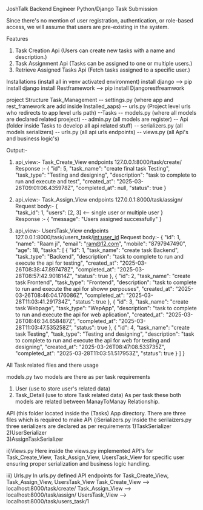 JoshTalk Backend Engineer Python/Django Task Submission

Since there's no mention of user registration, authentication, or role-based access, 
we will assume that users are pre-existing in the system.

Features
1) Task Creation Api (Users can create new tasks with a name and description.)
2) Task Assignment Api (Tasks can be assigned to one or multiple users.)
3) Retrieve Assigned Tasks Api (Fetch tasks assigned to a specific user.)

Installations (install all in venv activated environment)
install django --> pip install django
install Restframework --> pip install Djangorestfreamwork

project Structure
Task_Management
-- settings.py  (where app and rest_framework are add inside Installed_aaps)
-- urls.py     (Project level urls who redirects to app level urls path)
--Tasks
    -- models.py (where all models are declared related proeject)
    -- admin.py (all models are register)
    -- Api (folder inside Tasks to develop all api related stuff)
       -- serializers.py (all models serializers)
       -- urls.py        (all api urls endpoints)
       -- views.py      (all Api's and business logic's)

       
Output:-
1) api_view:- Task_Create_View
endpoints 127.0.0.1:8000/task/create/
Response :-
{
    "id": 5,
    "task_name": "create final task Testing",
    "task_type": "Testing and designing",
    "description": "task to complete to run and execute and test",
    "created_at": "2025-03-26T09:01:06.435978Z",
    "completed_at": null,
    "status": true
}

2) api_view:- Task_Assign_View
endpoints 127.0.0.1:8000/task/assign/
Request body:- {  
    "task_id": 1,
    "users": [2, 3] <-- single user or multiple user 
}  
Response :-
{
    "message": "Users assigned successfully"
}

3) api_view:- UsersTask_View
endpoints 127.0.0.1:8000/task/users_task/<int:user_id>
Request body:- {
    "id": 1,
    "name": "Raam ji",
    "email": "ram@12.com",
    "mobile": "8797947490",
    "age": 18,
    "tasks": [
        {
            "id": 1,
            "task_name": "create task Backend",
            "task_type": "Backend",
            "description": "task to complete to run and execute the api for testing",
            "created_at": "2025-03-26T08:38:47.897478Z",
            "completed_at": "2025-03-28T08:57:42.901814Z",
            "status": true
        },
        {
            "id": 2,
            "task_name": "create task Frontend",
            "task_type": "Frontend",
            "description": "task to complete to run and execute the api for showw perpouses",
            "created_at": "2025-03-26T08:46:04.176086Z",
            "completed_at": "2025-03-28T11:03:41.291734Z",
            "status": true
        },
        {
            "id": 3,
            "task_name": "create task Webpage",
            "task_type": "WepApp",
            "description": "task to complete to run and execute the api for web aplication",
            "created_at": "2025-03-26T08:46:34.658487Z",
            "completed_at": "2025-03-28T11:03:47.535258Z",
            "status": true
        },
        {
            "id": 4,
            "task_name": "create task Testing",
            "task_type": "Testing and designing",
            "description": "task to complete to run and execute the api for web for testing and designing",
            "created_at": "2025-03-26T08:47:08.533735Z",
            "completed_at": "2025-03-28T11:03:51.517953Z",
            "status": true
        }
    ]
}

All Task related files and there usage

models.py 
two models are there as per task requirements
1) User    (use to store user's related data)
2) Task_Detail (use to store Task related data)
As per task these both models are related between ManayToManay Relationship.

API (this folder located inside the (Tasks) App directory.
There are three files which is required to make APi
i)Serializers.py
   Inside the serilaizers.py three serializers are declared as per requirements
    1)TaskSerializer  
    2)UserSerializer  
    3)AssignTaskSerializer 
    
ii)Views.py
   Here inside the views.py implemented API's for Task_Create_View, Task_Assign_View, UsersTask_View 
   for specific user ensuring proper serialization and business logic handling.

iii) Urls.py 
    In urls.py defined API endpoints for Task_Create_View, Task_Assign_View, UsersTask_View
    Task_Create_View  --> localhost:8000/task/create/
    Task_Assign_View  --> localhost:8000/task/assign/
    UsersTask_View    --> localhost:8000/task/users_task/1    
   
   
 


